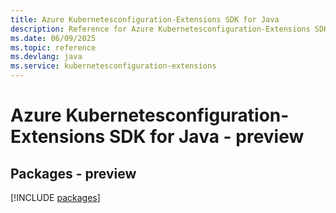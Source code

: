 ```yaml
---
title: Azure Kubernetesconfiguration-Extensions SDK for Java
description: Reference for Azure Kubernetesconfiguration-Extensions SDK for Java
ms.date: 06/09/2025
ms.topic: reference
ms.devlang: java
ms.service: kubernetesconfiguration-extensions
---
```

# Azure Kubernetesconfiguration-Extensions SDK for Java - preview
## Packages - preview
[!INCLUDE [packages](kubernetesconfiguration-extensions-index.md)]